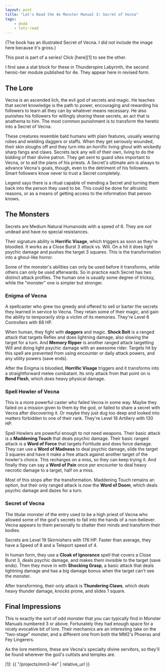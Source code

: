 ```yaml
---
layout: post
title: "Let's Read the 4e Monster Manual 3: Secret of Vecna"
tags:
    - dnd4
    - lets-read
---
```


(The book has an illustrated Secret of Vecna. I did not include the image here
because it's gross.)

This post is part of a series! Click [here][1] to see the other.

I first saw a stat block for these in Thunderspire Labyrinth, the second
heroic-tier module published for 4e. They appear here in revised form.

## The Lore

Vecna is an ascended lich, the evil god of secrets and magic. He teaches that
secret knowledge is the path to power, encouraging and rewarding his followers
to learn all they can by whatever means necessary. He also punishes his
followers for willingly _sharing_ these secrets, an act that is anathema to
him. The most common punishment is to transform the heretic into a Secret of
Vecna.

These creatures resemble bald humans with plain features, usually wearing robes
and wielding daggers or staffs. When they get seriously wounded, their skin
sloughs off and they turn into an horrific living ghoul with wickedly sharp
fangs and claws. Secrets lack any will of their own, living to do the bidding of
their divine patron. They get sent to guard sites important to Vecna, or to aid
the plans of his priests. A Secret's ultimate aim is always to advance Vecna's
goals, though, even to the detriment of his followers. Smart followers know
never to trust a Secret completely.

Legend says there is a ritual capable of mending a Secret and turning them back
into the person they used to be. This could be done for altruistic reasons, or
as a means of getting access to the information that person knows.

## The Monsters

Secrets are Medium Natural Humanoids with a speed of 6. They are _not_ undead
and have no special resistances.

Their signature ability is **Horrific Visage**, which triggers as soon as
they're bloodied. It works as a Close Burst 3 attack vs. Will. On a hit it does
light psychic damage and pushes the target 3 squares. This is the transformation
into a ghoul-like horror.

Some of the monster's abilities can only be used before it transforms, while
others can only be used afterwards. So in practice each Secret has two distinct
attack profiles. The human one is usually some degree of tricksy, while the
"monster" one is simpler but stronger.

### Enigma of Vecna

A spellcaster who grew too greedy and offered to sell or barter the secrets they
learned in service to Vecna. They retain some of their magic, and gain the
ability to temporarily strip a victim of its memories. They're Level 6
Controllers with 68 HP.

When human, they fight with **daggers** and magic. **Shock Bolt** is a ranged
attack that targets Reflex and does lightning damage, also slowing the target
for a turn. And **Memory Ripper** is another ranged attack targetting Will and
doing light psychic damage with an awesome rider. Targets hit by this spell are
prevented from using encounter or daily attack powers, and any utility powers
(save ends).

After the Enigma is bloodied, **Horrific Visage** triggers and it transforms
into a straightforward melee combatant. Its only attack from that point on is
**Rend Flesh**, which does heavy physical damage.

### Spell Howler of Vecna

This is a more powerful caster who failed Vecna in some way. Maybe they failed
on a mission given to them by the god, or failed to share a secret with Vecna
after discovering it. Or maybe they just dug too deep and looked into matters
forbidden to one of their rank. They're Level 18 Artillery with 130 HP.

Spell Howlers are powerful enough to not need weapons. Their basic attack is a
**Maddening Touch** that deals psychic damage. Their basic ranged attack is a
**Word of Force** that targets Fortitude and does force damage. They can use a
**Word of Madness** to deal psychic damage, slide the target 3 squares and have
it make a free attack against another target of the howler's choice. This
recharges on a miss, so they can keep trying it. And finally they can say a
**Word of Pain** once per encounter to deal heavy necrotic damage to a target,
half on a miss.

Most of this stops after the transformation. Maddening Touch remains an option,
but their only ranged attack is now the **Word of Doom**, which deals psychic
damage and dazes for a turn.

### Secret of Vecna

The titular monster of the entry used to be a high priest of Vecna who allowed
some of the god's secrets to fall into the hands of a non-believer. Vecna
appears to them personally to shatter their minds and transform their bodies.

Secrets are Level 19 Skirmishers with 176 HP. Faster than average, they have a
Speed of 8 and a Teleport speed of 4.

In human form, they use a **Cloak of Ignorance** spell that covers a Close Burst
3, deals psychic damage, and makes them invisible to the target (save
ends). Then they move in with **Shocking Grasp**, a basic attack that deals
lightning damage and has a big damage bonus when the target can't see the
monster.

After transforming, their only attack is **Thundering Claws**, which deals heavy
thunder damage, knocks prone, and slides 1 square.

## Final Impressions

This is exactly the sort of odd monster that you can typically find in Monster
Manuals numbered 3 or above. Fortunately they had enough space for a nicely
evocative bit of lore. Their mechanics are an interesting take on the
"two-stage" monster, and a different one from both the MM2's Phoeras and Fey
Lingerers.

As the lore mentions, these are Vecna's specialty divine servitors, so they'll
be found wherever the god's cultists and temples are.

[1]: {{ "/projects/mm3-4e" | relative_url }}

